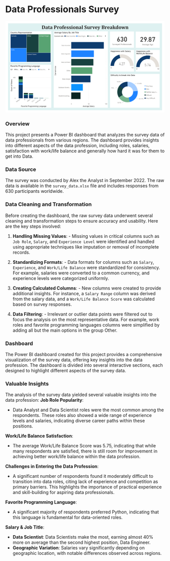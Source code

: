 # Data Professionals Survey

![Dashboard Preview](survey_png.png)


### Overview 
This project presents a Power BI dashboard that analyzes the survey data of data professionals from various regions. The dashboard provides insights into different aspects of the data profession, including roles, salaries, satisfaction with work/life balance and generally how hard it was for them to get into Data. 

### Data Source
The survey was conducted by Alex the Analyst in September 2022. The raw data is available in the `survey_data.xlsx` file and includes responses from 630 participants worldwide.


### Data Cleaning and Transformation
Before creating the dashboard, the raw survey data underwent several cleaning and transformation steps to ensure accuracy and usability. Here are the key steps involved:

1. **Handling Missing Values**: - Missing values in critical columns such as `Job Role`, `Salary`, and `Experience Level` were identified and handled using appropriate techniques like imputation or removal of incomplete records. 

2. **Standardizing Formats**: - Data formats for columns such as `Salary`, `Experience`, and `Work/Life Balance` were standardized for consistency. For example, salaries were converted to a common currency, and experience levels were categorized uniformly. 

3. **Creating Calculated Columns**: - New columns were created to provide additional insights. For instance, a `Salary Range` column was derived from the salary data, and a `Work/Life Balance Score` was calculated based on survey responses. 
4. **Data Filtering**: - Irrelevant or outlier data points were filtered out to focus the analysis on the most representative data. For example, work roles and favorite programming languages columns were simplified by adding all but the main options in the group Other. 


### Dashboard
The Power BI dashboard created for this project provides a comprehensive visualization of the survey data, offering key insights into the data profession. The dashboard is divided into several interactive sections, each designed to highlight different aspects of the survey data.


### Valuable Insights
The analysis of the survey data yielded several valuable insights into the data profession:
**Job Role Popularity**:
- Data Analyst and Data Scientist roles were the most common among the respondents. These roles also showed a wide range of experience levels and salaries, indicating diverse career paths within these positions.

**Work/Life Balance Satisfaction**:
- The average Work/Life Balance Score was 5.75, indicating that while many respondents are satisfied, there is still room for improvement in achieving better work/life balance within the data profession.

**Challenges in Entering the Data Profession**:
- A significant number of respondents found it moderately difficult to transition into data roles, citing lack of experience and competition as primary barriers. This highlights the importance of practical experience and skill-building for aspiring data professionals.

**Favorite Programming Language**:
- A significant majority of respondents preferred Python, indicating that this language is fundamental for data-oriented roles.

**Salary & Job Title**:
- **Data Scientist**: Data Scientists make the most, earning almost 40% more on average than the second highest position, Data Engineer.
- **Geographic Variation**: Salaries vary significantly depending on geographic location, with notable differences observed across regions.